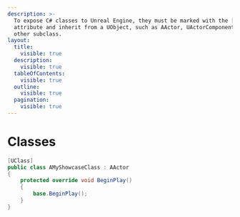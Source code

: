```yaml
---
description: >-
  To expose C# classes to Unreal Engine, they must be marked with the [UClass]
  attribute and inherit from a UObject, such as AActor, UActorComponent, or any
  other subclass.
layout:
  title:
    visible: true
  description:
    visible: true
  tableOfContents:
    visible: true
  outline:
    visible: true
  pagination:
    visible: true
---
```


# Classes

```csharp
[UClass]
public class AMyShowcaseClass : AActor
{
    protected override void BeginPlay()
    {
        base.BeginPlay();
    }
}

```
